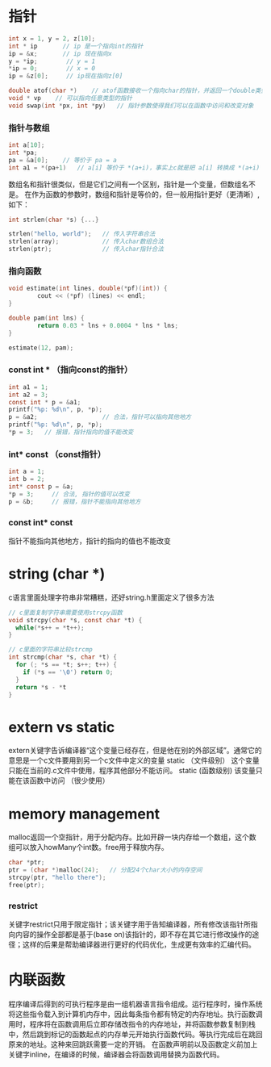 # 指针
```c
int x = 1, y = 2, z[10];
int * ip       // ip 是一个指向int的指针
ip = &x;       // ip 现在指向x
y = *ip;        // y = 1
*ip = 0;        // x = 0
ip = &z[0];     // ip现在指向z[0]

double atof(char *)    // atof函数接收一个指向char的指针，并返回一个double类型的值
void * vp    // 可以指向任意类型的指针
void swap(int *px, int *py)   // 指针参数使得我们可以在函数中访问和改变对象
```

### 指针与数组
```c
int a[10];
int *pa;
pa = &a[0];    // 等价于 pa = a
int a1 = *(pa+1)   // a[i] 等价于 *(a+i)，事实上c就是把 a[i] 转换成 *(a+i)
```
数组名和指针很类似，但是它们之间有一个区别，指针是一个变量，但数组名不是。
在作为函数的参数时，数组和指针是等价的，但一般用指针更好（更清晰）,如下：

```c
int strlen(char *s) {...}

strlen("hello, world");   // 传入字符串合法
strlen(array);            // 传入char数组合法
strlen(ptr);              // 传入char指针合法
```

### 指向函数
```cpp
void estimate(int lines, double(*pf)(int)) {
        cout << (*pf) (lines) << endl;
}

double pam(int lns) {
        return 0.03 * lns + 0.0004 * lns * lns;
}

estimate(12, pam);
```

### const int * （指向const的指针）
```c
int a1 = 1;
int a2 = 3;
const int * p = &a1;
printf("%p: %d\n", p, *p);
p = &a2;                  // 合法，指针可以指向其他地方
printf("%p: %d\n", p, *p);
*p = 3;   // 报错，指针指向的值不能改变
```

### int* const  （const指针）
```c
int a = 1;
int b = 2;
int* const p = &a;
*p = 3;     // 合法, 指针的值可以改变
p = &b;     // 报错，指针不能指向其他地方
```

### const int* const 
指针不能指向其他地方，指针的指向的值也不能改变

# string (char *)
c语言里面处理字符串非常糟糕，还好string.h里面定义了很多方法

```c
// c里面复制字符串需要使用strcpy函数
void strcpy(char *s, const char *t) {
  while(*s++ = *t++);
}

// c里面的字符串比较strcmp
int strcmp(char *s, char *t) {
  for (; *s == *t; s++; t++) {
    if (*s == '\0') return 0;
  }
  return *s - *t
}
```
# extern vs static
extern关键字告诉编译器“这个变量已经存在，但是他在别的外部区域”。通常它的意思是一个c文件要用到另一个c文件中定义的变量
static （文件级别） 这个变量只能在当前的.c文件中使用，程序其他部分不能访问。
static (函数级别) 该变量只能在该函数中访问 （很少使用）

# memory management
malloc返回一个空指针，用于分配内存。比如开辟一块内存给一个数组，这个数组可以放入howMany个int数。free用于释放内存。

```c
char *ptr;
ptr = (char *)malloc(24);   // 分配24个char大小的内存空间
strcpy(ptr, "hello there");
free(ptr);
```

### restrict
关键字restrict只用于限定指针；该关键字用于告知编译器，所有修改该指针所指向内容的操作全部都是基于(base on)该指针的，即不存在其它进行修改操作的途径；这样的后果是帮助编译器进行更好的代码优化，生成更有效率的汇编代码。

# 内联函数
程序编译后得到的可执行程序是由一组机器语言指令组成。运行程序时，操作系统将这些指令载入到计算机内存中，因此每条指令都有特定的内存地址。执行函数调用时，程序将在函数调用后立即存储改指令的内存地址，并将函数参数复制到栈中，然后跳到标记的函数起点的内存单元开始执行函数代码。等执行完成后在跳回原来的地址。这种来回跳跃需要一定的开销。
在函数声明前以及函数定义前加上关键字inline，在编译的时候，编译器会将函数调用替换为函数代码。
